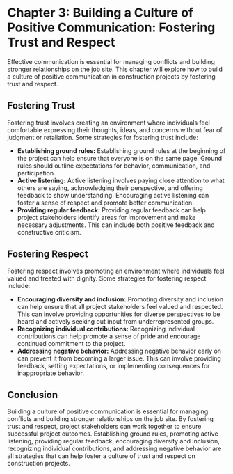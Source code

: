 Chapter 3: Building a Culture of Positive Communication: Fostering Trust and Respect
====================================================================================

Effective communication is essential for managing conflicts and building stronger relationships on the job site. This chapter will explore how to build a culture of positive communication in construction projects by fostering trust and respect.

Fostering Trust
---------------

Fostering trust involves creating an environment where individuals feel comfortable expressing their thoughts, ideas, and concerns without fear of judgment or retaliation. Some strategies for fostering trust include:

* **Establishing ground rules:** Establishing ground rules at the beginning of the project can help ensure that everyone is on the same page. Ground rules should outline expectations for behavior, communication, and participation.
* **Active listening:** Active listening involves paying close attention to what others are saying, acknowledging their perspective, and offering feedback to show understanding. Encouraging active listening can foster a sense of respect and promote better communication.
* **Providing regular feedback:** Providing regular feedback can help project stakeholders identify areas for improvement and make necessary adjustments. This can include both positive feedback and constructive criticism.

Fostering Respect
-----------------

Fostering respect involves promoting an environment where individuals feel valued and treated with dignity. Some strategies for fostering respect include:

* **Encouraging diversity and inclusion:** Promoting diversity and inclusion can help ensure that all project stakeholders feel valued and respected. This can involve providing opportunities for diverse perspectives to be heard and actively seeking out input from underrepresented groups.
* **Recognizing individual contributions:** Recognizing individual contributions can help promote a sense of pride and encourage continued commitment to the project.
* **Addressing negative behavior:** Addressing negative behavior early on can prevent it from becoming a larger issue. This can involve providing feedback, setting expectations, or implementing consequences for inappropriate behavior.

Conclusion
----------

Building a culture of positive communication is essential for managing conflicts and building stronger relationships on the job site. By fostering trust and respect, project stakeholders can work together to ensure successful project outcomes. Establishing ground rules, promoting active listening, providing regular feedback, encouraging diversity and inclusion, recognizing individual contributions, and addressing negative behavior are all strategies that can help foster a culture of trust and respect on construction projects.


